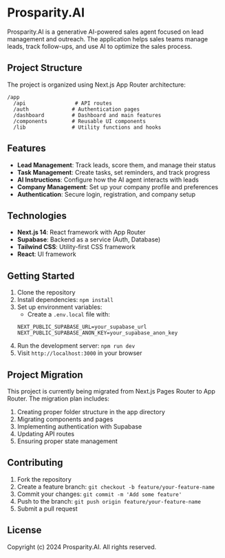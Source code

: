 # Prosparity.AI

Prosparity.AI is a generative AI-powered sales agent focused on lead management and outreach. The application helps sales teams manage leads, track follow-ups, and use AI to optimize the sales process.

## Project Structure

The project is organized using Next.js App Router architecture:

```
/app
  /api                # API routes
  /auth              # Authentication pages
  /dashboard         # Dashboard and main features
  /components        # Reusable UI components
  /lib               # Utility functions and hooks
```

## Features

- **Lead Management**: Track leads, score them, and manage their status
- **Task Management**: Create tasks, set reminders, and track progress
- **AI Instructions**: Configure how the AI agent interacts with leads
- **Company Management**: Set up your company profile and preferences
- **Authentication**: Secure login, registration, and company setup

## Technologies

- **Next.js 14**: React framework with App Router
- **Supabase**: Backend as a service (Auth, Database)
- **Tailwind CSS**: Utility-first CSS framework
- **React**: UI framework

## Getting Started

1. Clone the repository
2. Install dependencies: `npm install`
3. Set up environment variables:
   - Create a `.env.local` file with:
   ```
   NEXT_PUBLIC_SUPABASE_URL=your_supabase_url
   NEXT_PUBLIC_SUPABASE_ANON_KEY=your_supabase_anon_key
   ```
4. Run the development server: `npm run dev`
5. Visit `http://localhost:3000` in your browser

## Project Migration

This project is currently being migrated from Next.js Pages Router to App Router. The migration plan includes:

1. Creating proper folder structure in the app directory
2. Migrating components and pages
3. Implementing authentication with Supabase
4. Updating API routes
5. Ensuring proper state management

## Contributing

1. Fork the repository
2. Create a feature branch: `git checkout -b feature/your-feature-name`
3. Commit your changes: `git commit -m 'Add some feature'`
4. Push to the branch: `git push origin feature/your-feature-name`
5. Submit a pull request

## License

Copyright (c) 2024 Prosparity.AI. All rights reserved.
